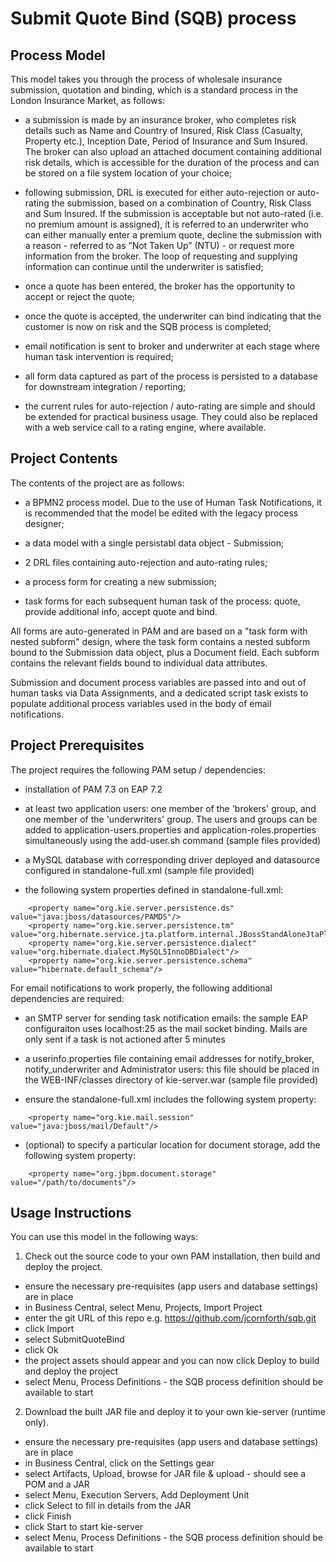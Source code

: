 # Submit Quote Bind (SQB) process

## Process Model

This model takes you through the process of wholesale insurance submission, quotation and binding, which is a standard process in the London Insurance Market, as follows:

 - a submission is made by an insurance broker, who completes risk details such as Name and Country of Insured, Risk Class (Casualty, Property etc.), Inception Date, Period of Insurance and Sum Insured.  The broker can also upload an attached document containing additional risk details, which is accessible for the duration of the process and can be stored on a file system location of your choice;

 - following submission, DRL is executed for either auto-rejection or auto-rating the submission, based on a combination of Country, Risk Class and Sum Insured.  If the submission is acceptable but not auto-rated (i.e. no premium amount is assigned), it is referred to an underwriter who can either manually enter a premium quote, decline the submission with a reason - referred to as “Not Taken Up” (NTU) - or request more information from the broker.  The loop of requesting and supplying information can continue until the underwriter is satisfied;

 - once a quote has been entered, the broker has the opportunity to accept or reject the quote;

 - once the quote is accepted, the underwriter can bind indicating that the customer is now on risk and the SQB process is completed;

 - email notification is sent to broker and underwriter at each stage where human task intervention is required;

 - all form data captured as part of the process is persisted to a database for downstream integration / reporting;

 - the current rules for auto-rejection / auto-rating are simple and should be extended for practical business usage.  They could also be replaced with a web service call to a rating engine, where available.

## Project Contents

The contents of the project are as follows:

 - a BPMN2 process model.  Due to the use of Human Task Notifications, it is recommended that the model be edited with the legacy process designer;

 - a data model with a single persistabl data object - Submission;

 - 2 DRL files containing auto-rejection and auto-rating rules;

 - a process form for creating a new submission;

 - task forms for each subsequent human task of the process: quote, provide additional info, accept quote and bind.

All forms are auto-generated in PAM and are based on a "task form with nested subform" design, where the task form contains a nested subform bound to the Submission data object, plus a Document field.  Each subform contains the relevant fields bound to individual data attributes.

Submission and document process variables are passed into and out of human tasks via Data Assignments, and a dedicated script task exists to populate additional process variables used in the body of email notifications.

## Project Prerequisites

The project requires the following PAM setup / dependencies:

 - installation of PAM 7.3 on EAP 7.2

 - at least two application users: one member of the 'brokers' group, and one member of the 'underwriters' group.  The users and groups can be added to application-users.properties and application-roles.properties simultaneously using the add-user.sh command (sample files provided)

 - a MySQL database with corresponding driver deployed and datasource configured in standalone-full.xml (sample file provided)

 - the following system properties defined in standalone-full.xml:
```
	<property name="org.kie.server.persistence.ds" value="java:jboss/datasources/PAMDS"/>
	<property name="org.kie.server.persistence.tm" value="org.hibernate.service.jta.platform.internal.JBossStandAloneJtaPlatform"/>
	<property name="org.kie.server.persistence.dialect" value="org.hibernate.dialect.MySQL5InnoDBDialect"/>
	<property name="org.kie.server.persistence.schema" value="hibernate.default_schema"/>
```

For email notifications to work properly, the following additional dependencies are required:

 - an SMTP server for sending task notification emails: the sample EAP configuraiton uses localhost:25 as the mail socket binding.  Mails are only sent if a task is not actioned after 5 minutes

 - a userinfo.properties file containing email addresses for notify_broker, notify_underwriter and Administrator users: this file should be placed in the WEB-INF/classes directory of kie-server.war (sample file provided)

 - ensure the standalone-full.xml includes the following system property:
```
	<property name="org.kie.mail.session" value="java:jboss/mail/Default"/>
```

 - (optional) to specify a particular location for document storage, add the following system property:
```
	<property name="org.jbpm.document.storage" value="/path/to/documents"/>
```

## Usage Instructions

You can use this model in the following ways:

1. Check out the source code to your own PAM installation, then build and deploy the project.
 - ensure the necessary pre-requisites (app users and database settings) are in place
 - in Business Central, select Menu, Projects, Import Project
 - enter the git URL of this repo e.g. https://github.com/jcornforth/sqb.git
 - click Import
 - select SubmitQuoteBind
 - click Ok
 - the project assets should appear and you can now click Deploy to build and deploy the project
 - select Menu, Process Definitions - the SQB process definition should be available to start


2. Download the built JAR file and deploy it to your own kie-server (runtime only).
 - ensure the necessary pre-requisites (app users and database settings) are in place
 - in Business Central, click on the Settings gear
 - select Artifacts, Upload, browse for JAR file & upload - should see a POM and a JAR
 - select Menu, Execution Servers, Add Deployment Unit
 - click Select to fill in details from the JAR
 - click Finish
 - click Start to start kie-server
 - select Menu, Process Definitions - the SQB process definition should be available to start
